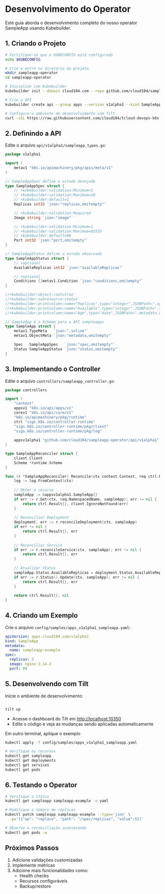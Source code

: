 # Desenvolvimento do Operator

Este guia aborda o desenvolvimento completo do nosso operator SampleApp usando Kubebuilder.

## 1. Criando o Projeto

```bash
# Certifique-se que o KUBECONFIG está configurado
echo $KUBECONFIG

# Crie e entre no diretório do projeto
mkdir sampleapp-operator
cd sampleapp-operator

# Inicialize com Kubebuilder
kubebuilder init --domain cloud104.com --repo github.com/cloud104/sampleapp-operator

# Crie a API
kubebuilder create api --group apps --version v1alpha1 --kind SampleApp

# Configure o ambiente de desenvolvimento com Tilt
curl -sSL https://raw.githubusercontent.com/cloud104/tcloud-devops-k8s-operators-training/main/scripts/kubebuilder-tilt-setup.sh | bash
```

## 2. Definindo a API

Edite o arquivo `api/v1alpha1/sampleapp_types.go`:

```go
package v1alpha1

import (
    metav1 "k8s.io/apimachinery/pkg/apis/meta/v1"
)

// SampleAppSpec define o estado desejado
type SampleAppSpec struct {
    // +kubebuilder:validation:Minimum=1
    // +kubebuilder:validation:Maximum=10
    // +kubebuilder:default=1
    Replicas int32 `json:"replicas,omitempty"`

    // +kubebuilder:validation:Required
    Image string `json:"image"`

    // +kubebuilder:validation:Minimum=1
    // +kubebuilder:validation:Maximum=65535
    // +kubebuilder:default=80
    Port int32 `json:"port,omitempty"`
}

// SampleAppStatus define o estado observado
type SampleAppStatus struct {
    // +optional
    AvailableReplicas int32 `json:"availableReplicas"`

    // +optional
    Conditions []metav1.Condition `json:"conditions,omitempty"`
}

//+kubebuilder:object:root=true
//+kubebuilder:subresource:status
//+kubebuilder:printcolumn:name="Replicas",type="integer",JSONPath=".spec.replicas"
//+kubebuilder:printcolumn:name="Available",type="integer",JSONPath=".status.availableReplicas"
//+kubebuilder:printcolumn:name="Age",type="date",JSONPath=".metadata.creationTimestamp"

// SampleApp é o Schema para a API sampleapps
type SampleApp struct {
    metav1.TypeMeta   `json:",inline"`
    metav1.ObjectMeta `json:"metadata,omitempty"`

    Spec   SampleAppSpec   `json:"spec,omitempty"`
    Status SampleAppStatus `json:"status,omitempty"`
}
```

## 3. Implementando o Controller

Edite o arquivo `controllers/sampleapp_controller.go`:

```go
package controllers

import (
    "context"
    appsv1 "k8s.io/api/apps/v1"
    corev1 "k8s.io/api/core/v1"
    "k8s.io/apimachinery/pkg/runtime"
    ctrl "sigs.k8s.io/controller-runtime"
    "sigs.k8s.io/controller-runtime/pkg/client"
    "sigs.k8s.io/controller-runtime/pkg/log"
    
    appsv1alpha1 "github.com/cloud104/sampleapp-operator/api/v1alpha1"
)

type SampleAppReconciler struct {
    client.Client
    Scheme *runtime.Scheme
}

func (r *SampleAppReconciler) Reconcile(ctx context.Context, req ctrl.Request) (ctrl.Result, error) {
    log := log.FromContext(ctx)
    
    // Obter o recurso
    sampleApp := &appsv1alpha1.SampleApp{}
    if err := r.Get(ctx, req.NamespacedName, sampleApp); err != nil {
        return ctrl.Result{}, client.IgnoreNotFound(err)
    }
    
    // Reconciliar Deployment
    deployment, err := r.reconcileDeployment(ctx, sampleApp)
    if err != nil {
        return ctrl.Result{}, err
    }
    
    // Reconciliar Service
    if err := r.reconcileService(ctx, sampleApp); err != nil {
        return ctrl.Result{}, err
    }
    
    // Atualizar Status
    sampleApp.Status.AvailableReplicas = deployment.Status.AvailableReplicas
    if err := r.Status().Update(ctx, sampleApp); err != nil {
        return ctrl.Result{}, err
    }
    
    return ctrl.Result{}, nil
}
```

## 4. Criando um Exemplo

Crie o arquivo `config/samples/apps_v1alpha1_sampleapp.yaml`:

```yaml
apiVersion: apps.cloud104.com/v1alpha1
kind: SampleApp
metadata:
  name: sampleapp-example
spec:
  replicas: 3
  image: nginx:1.14.2
  port: 80
```

## 5. Desenvolvendo com Tilt

Inicie o ambiente de desenvolvimento:

```bash

tilt up
```

- Acesse o dashboard do Tilt em <http://localhost:10350>
- Edite o código e veja as mudanças sendo aplicadas automaticamente

Em outro terminal, aplique o exemplo

```bash
kubectl apply -f config/samples/apps_v1alpha1_sampleapp.yaml

# Verifique os recursos
kubectl get sampleapp
kubectl get deployments
kubectl get services
kubectl get pods
```

## 6. Testando o Operator

```bash
# Verifique o status
kubectl get sampleapp sampleapp-example -o yaml

# Modifique o número de réplicas
kubectl patch sampleapp sampleapp-example --type='json' \
  -p='[{"op": "replace", "path": "/spec/replicas", "value":5}]'

# Observe a reconciliação acontecendo
kubectl get pods -w
```

## Próximos Passos

1. Adicione validações customizadas
2. Implemente métricas
3. Adicione mais funcionalidades como:
   - Health checks
   - Recursos configuráveis
   - Backup/restore
